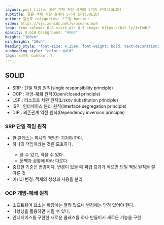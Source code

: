 ```yaml
---
layout: post title: 좋은 객체 지향 설계의 5가지 원칙(SOLID)
subtitle: 좋은 객체 지향 설계의 5가지 원칙(SOLID)
author: 김선호 categories: 스프링 banner:
video: https://vjs.zencdn.net/v/oceans.mp4
loop: true volume: 0.8 start_at: 8.5 image: https://bit.ly/3xTmdUP
opacity: 0.618 background: "#000"
height: "100vh"
min_height: "38vh"
heading_style: "font-size: 4.25em; font-weight: bold; text-decoration: underline"
subheading_style: "color: gold"
tags: 스프링 sidebar: []
---
```


<h2>
SOLID
</h2>
<ul>
<li>SRP : 단일 책임 원칙(single responsibility principle)</li>
<li>OCP : 개방-폐쇄 원칙(Open/closed principle)</li>
<li>LSP : 리스코프 치환 원칙(Liskov substitution principle)</li>
<li>ISP : 인터페이스 분리 원칙(Interface segregation principle)</li>
<li>DIP : 의존관계 역전 원칙(Dependency inversion principle)</li>
</ul>


<h3>
SRP 단일 책임 원칙
</h3>
<ul>
<li>한 클래스는 하나의 책임만 가져야 한다.</li>
<li>하나의 책임이라는 것은 모호하다.</li>
<ul>
<li>클 수 있고, 작을 수 있다.</li>
<li>문맥과 상황에 따라 다르다.</li>
</ul>
<li>중요한 기준은 변경이다. 변경이 있을 때 파급 효과가 적으면 단일 책임 원칙을 잘 따른 것</li>
<li>예) UI 변경, 객체의 생성과 사용을 분리</li>
</ul>

<h3>
OCP 개방-폐쇄 원칙
</h3>
<ul>
<li>소프트웨어 요소는 확장에는 열려 있으나 변경에는 닫혀 있어야 한다.</li>
<li>다형성을 활용하면 지킬 수 있다.</li>
<li>인터페이스를 구현한 새로운 클래스를 하나 만들어서 새로운 기능을 구현</li>
</ul>